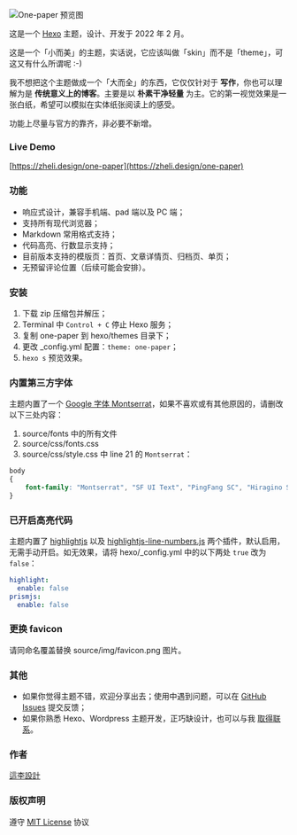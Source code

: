 ![One-paper 预览图](https://raw.githubusercontent.com/zheli-design/hexo-theme-one-paper/main/source/img/one-paper.png)



这是一个 [Hexo](https://hexo.io/) 主题，设计、开发于 2022 年 2 月。

这是一个「小而美」的主题，实话说，它应该叫做「skin」而不是「theme」，可这又有什么所谓呢 :-)

我不想把这个主题做成一个「大而全」的东西，它仅仅针对于 **写作**，你也可以理解为是 **传统意义上的博客**。主要是以 **朴素干净轻量** 为主。它的第一视觉效果是一张白纸，希望可以模拟在实体纸张阅读上的感受。

功能上尽量与官方的靠齐，非必要不新增。



### Live Demo

[https://zheli.design/one-paper](https://zheli.design/one-paper)



### 功能

-   响应式设计，兼容手机端、pad 端以及 PC 端；
-   支持所有现代浏览器；
-   Markdown 常用格式支持；
-   代码高亮、行数显示支持；
-   目前版本支持的模版页：首页、文章详情页、归档页、单页；
-   无预留评论位置（后续可能会安排）。



### 安装

1.   下载 zip 压缩包并解压；
2.   Terminal 中 `Control + C` 停止 Hexo 服务；
3.   复制 one-paper 到 hexo/themes 目录下；
4.   更改 _config.yml 配置：`theme: one-paper`；
5.   `hexo s` 预览效果。



### 内置第三方字体

主题内置了一个 [Google 字体 Montserrat](https://fonts.google.com/specimen/Montserrat)，如果不喜欢或有其他原因的，请删改以下三处内容：

1.   source/fonts 中的所有文件
2.   source/css/fonts.css
3.   source/css/style.css 中 line 21 的 `Montserrat`：

```css
body
{
    font-family: "Montserrat", "SF UI Text", "PingFang SC", "Hiragino Sans GB", "Microsoft YaHei", "Segoe UI", "Helvetica Neue", Helvetica, "Apple Color Emoji", "Segoe UI Emoji", "Segoe UI Symbol", sans-serif;
}
```



### 已开启高亮代码

主题内置了 [highlightjs](https://highlightjs.org/) 以及 [highlightjs-line-numbers.js](https://github.com/wcoder/highlightjs-line-numbers.js) 两个插件，默认启用，无需手动开启。如无效果，请将 hexo/_config.yml 中的以下两处 `true` 改为 `false`：

```yml
highlight:
  enable: false
prismjs:
  enable: false
```



### 更换 favicon

请同命名覆盖替换 source/img/favicon.png 图片。



### 其他

-   如果你觉得主题不错，欢迎分享出去；使用中遇到问题，可以在 [GitHub Issues](https://github.com/zheli-design/hexo-theme-one-paper/issues) 提交反馈；
-   如果你熟悉 Hexo、Wordpress 主题开发，正巧缺设计，也可以与我 [取得联系](https://zheli.design/)。



### 作者

[這李設計](https://zheli.design/)



### 版权声明

遵守 [MIT License](https://zh.wikipedia.org/wiki/MIT許可證) 协议

